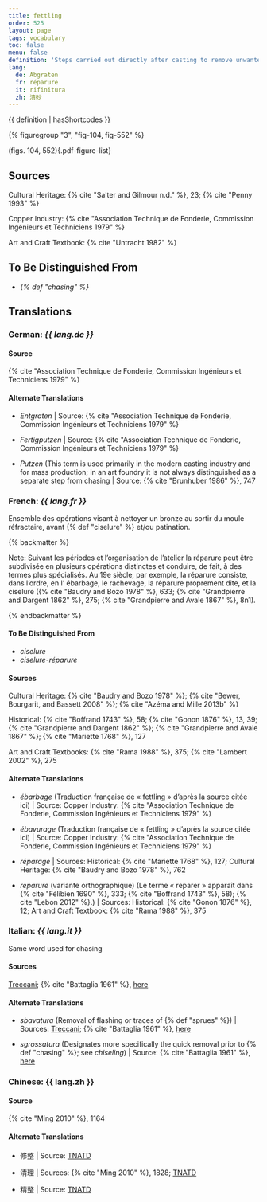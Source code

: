 ```yaml
---
title: fettling
order: 525
layout: page
tags: vocabulary
toc: false
menu: false
definition: 'Steps carried out directly after casting to remove unwanted features, including oxidized metal, {% def "sprues" %}, {% def "core pins" %}, {% def "flashing" %}, etc. Fettling may entail the use of power tools and/or hand tools such as saws, chisels, hammers, coarse files, and abrasives.'
lang:
  de: Abgraten
  fr: réparure
  it: rifinitura
  zh: 清砂
---
```


{{ definition | hasShortcodes }}

{% figuregroup "3", "fig-104, fig-552" %}

(figs. 104, 552){.pdf-figure-list}

## Sources

Cultural Heritage: {% cite "Salter and Gilmour n.d." %}, 23; {% cite "Penny 1993" %}

Copper Industry: {% cite "Association Technique de Fonderie, Commission Ingénieurs et Techniciens 1979" %}

Art and Craft Textbook: {% cite "Untracht 1982" %}

## To Be Distinguished From

- *{% def "chasing" %}*

## Translations

<div class="accordion">

### **German**: *{{ lang.de }}*

#### Source

{% cite "Association Technique de Fonderie, Commission Ingénieurs et Techniciens 1979" %}

#### Alternate Translations

- *Entgraten* | Source: {% cite "Association Technique de Fonderie, Commission Ingénieurs et Techniciens 1979" %}

- *Fertigputzen* | Source: {% cite "Association Technique de Fonderie, Commission Ingénieurs et Techniciens 1979" %}

- *Putzen* (This term is used primarily in the modern casting industry and for mass production; in an art foundry it is not always distinguished as a separate step from chasing | Source: {% cite "Brunhuber 1986" %}, 747

### **French**: *{{ lang.fr }}*

Ensemble des opérations visant à nettoyer un bronze au sortir du moule réfractaire, avant {% def "ciselure" %} et/ou patination.

{% backmatter %}

Note: Suivant les périodes et l’organisation de l’atelier la réparure peut être subdivisée en plusieurs opérations distinctes et conduire, de fait, à des termes plus spécialisés. Au 19e siècle, par exemple, la réparure consiste, dans l’ordre, en l’ ébarbage, le rachevage, la réparure proprement dite, et la ciselure ({% cite "Baudry and Bozo 1978" %}, 633; {% cite "Grandpierre and Dargent 1862" %}, 275; {% cite "Grandpierre and Avale 1867" %}, 8n1).

{% endbackmatter %}

#### To Be Distinguished From

- *ciselure*
- *ciselure-réparure*

#### Sources

Cultural Heritage: {% cite "Baudry and Bozo 1978" %}; {% cite "Bewer, Bourgarit, and Bassett 2008" %}; {% cite "Azéma and Mille 2013b" %}

Historical: {% cite "Boffrand 1743" %}, 58; {% cite "Gonon 1876" %}, 13, 39; {% cite "Grandpierre and Dargent 1862" %}; {% cite "Grandpierre and Avale 1867" %}; {% cite "Mariette 1768" %}, 127

Art and Craft Textbooks: {% cite "Rama 1988" %}, 375; {% cite "Lambert 2002" %}, 275

#### Alternate Translations

- *ébarbage* (Traduction française de « fettling » d’après la source citée ici) | Source: Copper Industry: {% cite "Association Technique de Fonderie, Commission Ingénieurs et Techniciens 1979" %}

- *ébavurage* (Traduction française de « fettling » d’après la source citée ici) | Source: Copper Industry: {% cite "Association Technique de Fonderie, Commission Ingénieurs et Techniciens 1979" %}

- *réparage* | Sources: Historical: {% cite "Mariette 1768" %}, 127; Cultural Heritage: {% cite "Baudry and Bozo 1978" %}, 762

- *reparure* (variante orthographique) (Le terme « reparer » apparaît dans {% cite "Félibien 1690" %}, 333; {% cite "Boffrand 1743" %}, 58); {% cite "Lebon 2012" %}.) | Sources: Historical: {% cite "Gonon 1876" %}, 12; Art and Craft Textbook: {% cite "Rama 1988" %}, 375

### **Italian**: *{{ lang.it }}*

Same word used for chasing

#### Sources

[Treccani](https://www.treccani.it/enciclopedia/fusione_%28Enciclopedia-Italiana%29/); {% cite "Battaglia 1961" %}, [here](http://www.gdli.it/pdf_viewer/Scripts/pdf.js/web/viewer.asp?file=/PDF/GDLI16/GDLI_16_ocr_264.pdf&parola=rifinitura)

#### Alternate Translations

- *sbavatura* (Removal of flashing or traces of {% def "sprues" %}) | Sources: [Treccani](http://www.treccani.it/vocabolario/sbavatura1/); {% cite "Battaglia 1961" %}, [here](http://www.gdli.it/pdf_viewer/Scripts/pdf.js/web/viewer.asp?file=/PDF/GDLI17/GDLI_17_ocr_671.pdf&parola=sbavatura)

- *sgrossatura* (Designates more specifically the quick removal prior to {% def "chasing" %}; see *chiseling*) | Source: {% cite "Battaglia 1961" %}, [here](http://www.gdli.it/pdf_viewer/Scripts/pdf.js/web/viewer.asp?file=/PDF/GDLI10/GDLI_10_ocr_700.pdf&parola=sgrossatura)

### **Chinese**: {{ lang.zh }}

#### Source

{% cite "Ming 2010" %}, 1164

#### Alternate Translations

- 修整 | Source: [TNATD](https://terms.naer.edu.tw/detail/634620/?index=3)

- 清理 | Sources: {% cite "Ming 2010" %}, 1828; [TNATD](https://terms.naer.edu.tw/detail/627107/?index=2)

- 精整 | Source: [TNATD](https://terms.naer.edu.tw/detail/14194174/?index=5)

</div>
